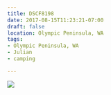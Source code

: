 ```yaml
---
title: DSCF8198
date: 2017-08-15T11:23:21-07:00
draft: false
location: Olympic Peninsula, WA
tags:
- Olympic Peninsula, WA
- Julian
- camping

---
```

![](https://d17enza3bfujl8.cloudfront.net/DSCF8198.jpg)
